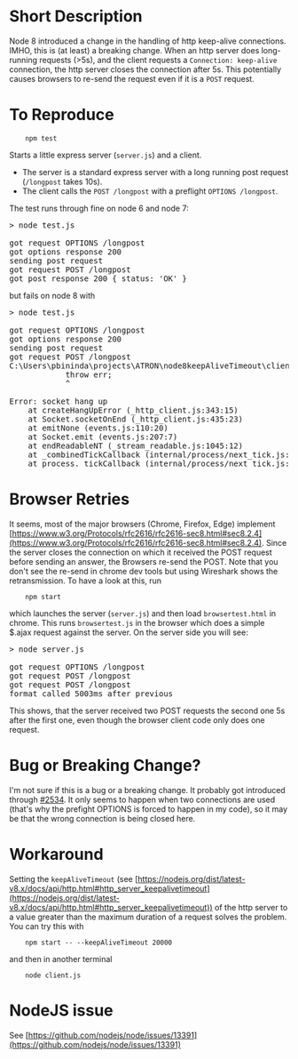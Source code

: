 # Short Description

Node 8 introduced a change in the handling of http keep-alive connections. IMHO, this is (at least) a breaking change. When an http server does long-running requests (>5s), and the client requests a `Connection: keep-alive` connection, the http server closes the connection after 5s. This potentially causes browsers to re-send the request even if it is a `POST` request.

# To Reproduce

        npm test

Starts a little express server (`server.js`) and a client. 
* The server is a standard express server with a long running post request (`/longpost` takes 10s).
* The client calls the `POST /longpost` with a preflight `OPTIONS /longpost`.

The test runs through fine on node 6 and node 7:
<pre>
> node test.js

got request OPTIONS /longpost
got options response 200
sending post request
got request POST /longpost
got post response 200 { status: 'OK' }
</pre>
 but fails on node 8 with
<pre>
> node test.js

got request OPTIONS /longpost
got options response 200
sending post request
got request POST /longpost
C:\Users\pbininda\projects\ATRON\node8keepAliveTimeout\client.js:39
            throw err;
            ^

Error: socket hang up
    at createHangUpError (_http_client.js:343:15)
    at Socket.socketOnEnd (_http_client.js:435:23)
    at emitNone (events.js:110:20)
    at Socket.emit (events.js:207:7)
    at endReadableNT (_stream_readable.js:1045:12)
    at _combinedTickCallback (internal/process/next_tick.js:102:11)
    at process._tickCallback (internal/process/next_tick.js:161:9)
</pre>

# Browser Retries

It seems, most of the major browsers (Chrome, Firefox, Edge) implement [https://www.w3.org/Protocols/rfc2616/rfc2616-sec8.html#sec8.2.4](https://www.w3.org/Protocols/rfc2616/rfc2616-sec8.html#sec8.2.4). Since the server closes the connection on which it received the POST request before sending an answer, the Browsers re-send the POST. Note that you don't see the re-send in chrome dev tools but using Wireshark shows the retransmission. To have a look at this, run

        npm start

which launches the server (`server.js`) and then load `browsertest.html` in chrome. This runs `browsertest.js` in the browser which does a simple $.ajax request against the server. On the server side you will see:

<pre>
> node server.js

got request OPTIONS /longpost
got request POST /longpost
got request POST /longpost
format called 5003ms after previous
</pre>

This shows, that the server received two POST requests the second one 5s after the first one, even though the browser client code only does one request.

# Bug or Breaking Change?

I'm not sure if this is a bug or a breaking change. It probably got introduced through [#2534](https://github.com/nodejs/node/pull/2534). It only seems to happen when two connections are used (that's why the prefight OPTIONS is forced to happen in my code), so it may be that the wrong connection is being closed here.

# Workaround

Setting the `keepAliveTimeout` (see [https://nodejs.org/dist/latest-v8.x/docs/api/http.html#http_server_keepalivetimeout](https://nodejs.org/dist/latest-v8.x/docs/api/http.html#http_server_keepalivetimeout)) of the http server to a value greater than the maximum duration of a request solves the problem. You can try this with

        npm start -- --keepAliveTimeout 20000

and then in another terminal

        node client.js

# NodeJS issue

See [https://github.com/nodejs/node/issues/13391](https://github.com/nodejs/node/issues/13391)
